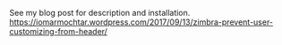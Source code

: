 See my blog post for description and installation.
https://iomarmochtar.wordpress.com/2017/09/13/zimbra-prevent-user-customizing-from-header/
